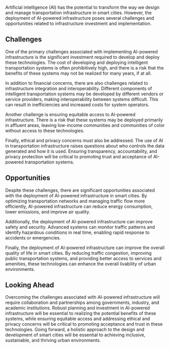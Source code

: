 
Artificial intelligence (AI) has the potential to transform the way we design and manage transportation infrastructure in smart cities. However, the deployment of AI-powered infrastructure poses several challenges and opportunities related to infrastructure investment and implementation.

Challenges
----------

One of the primary challenges associated with implementing AI-powered infrastructure is the significant investment required to develop and deploy these technologies. The cost of developing and deploying intelligent transportation systems is often prohibitively high, and there is a risk that the benefits of these systems may not be realized for many years, if at all.

In addition to financial concerns, there are also challenges related to infrastructure integration and interoperability. Different components of intelligent transportation systems may be developed by different vendors or service providers, making interoperability between systems difficult. This can result in inefficiencies and increased costs for system operators.

Another challenge is ensuring equitable access to AI-powered infrastructure. There is a risk that these systems may be deployed primarily in affluent areas, leaving low-income communities and communities of color without access to these technologies.

Finally, ethical and privacy concerns must also be addressed. The use of AI in transportation infrastructure raises questions about who controls the data generated and how it is used. Ensuring transparency, accountability, and privacy protection will be critical to promoting trust and acceptance of AI-powered transportation systems.

Opportunities
-------------

Despite these challenges, there are significant opportunities associated with the deployment of AI-powered infrastructure in smart cities. By optimizing transportation networks and managing traffic flow more efficiently, AI-powered infrastructure can reduce energy consumption, lower emissions, and improve air quality.

Additionally, the deployment of AI-powered infrastructure can improve safety and security. Advanced systems can monitor traffic patterns and identify hazardous conditions in real time, enabling rapid response to accidents or emergencies.

Finally, the deployment of AI-powered infrastructure can improve the overall quality of life in smart cities. By reducing traffic congestion, improving public transportation systems, and providing better access to services and amenities, these technologies can enhance the overall livability of urban environments.

Looking Ahead
-------------

Overcoming the challenges associated with AI-powered infrastructure will require collaboration and partnerships among governments, industry, and academic institutions. Robust planning and investment in AI-powered infrastructure will be essential to realizing the potential benefits of these systems, while ensuring equitable access and addressing ethical and privacy concerns will be critical to promoting acceptance and trust in these technologies. Going forward, a holistic approach to the design and development of smart cities will be essential to achieving inclusive, sustainable, and thriving urban environments.
